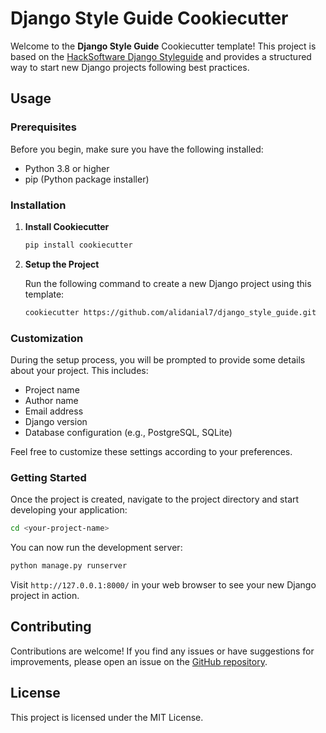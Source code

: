 # Django Style Guide Cookiecutter

Welcome to the **Django Style Guide** Cookiecutter template! This project is based on the [HackSoftware Django Styleguide](https://github.com/HackSoftware/Django-Styleguide) and provides a structured way to start new Django projects following best practices.

## Usage

### Prerequisites

Before you begin, make sure you have the following installed:

- Python 3.8 or higher
- pip (Python package installer)

### Installation

1. **Install Cookiecutter**

   ```bash
   pip install cookiecutter
   ```

2. **Setup the Project**

   Run the following command to create a new Django project using this template:

   ```bash
   cookiecutter https://github.com/alidanial7/django_style_guide.git
   ```

### Customization

During the setup process, you will be prompted to provide some details about your project. This includes:

- Project name
- Author name
- Email address
- Django version
- Database configuration (e.g., PostgreSQL, SQLite)

Feel free to customize these settings according to your preferences.

### Getting Started

Once the project is created, navigate to the project directory and start developing your application:

```bash
cd <your-project-name>
```

You can now run the development server:

```bash
python manage.py runserver
```

Visit `http://127.0.0.1:8000/` in your web browser to see your new Django project in action.

## Contributing

Contributions are welcome! If you find any issues or have suggestions for improvements, please open an issue on the [GitHub repository](https://github.com/alidanial7/django_style_guide).

## License

This project is licensed under the MIT License.
